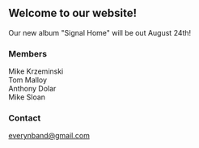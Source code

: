 ## Welcome to our website!

Our new album "Signal Home" will be out August 24th!

### Members
Mike Krzeminski  
Tom Malloy  
Anthony Dolar  
Mike Sloan

### Contact
everynband@gmail.com
